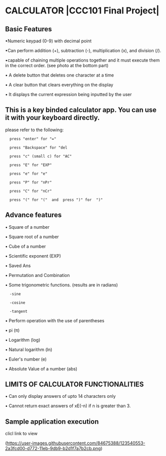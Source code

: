 # CALCULATOR |CCC101 Final Project|

## Basic Features

•Numeric keypad (0-9) with decimal point

•Can perform addition (+), subtraction (-), multiplication (x), and division (/).

•capable of chaining multiple operations together and it must execute them in the correct order. (see photo at the bottom part)
   
• A delete button that deletes one character at a time

• A clear button that clears everything on the display

• It displays the current expression being inputted by the user

## This is a key binded calculator app. You can use it with your keyboard directly.

please refer to the following:
   
      press "enter" for "="
      
      press "Backspace" for "del
      
      press "c" (small c) for "AC"
      
      press "E" for "EXP"
      
      press "e" for "e"
      
      press "P" for "nPr"
      
      press "C" for "nCr"
      
      press "(" for "("  and  press ")" for  ")"
   


## Advance features

• Square of a number

• Square root of a number

• Cube of a number

• Scientific exponent (EXP)

• Saved Ans

• Permutation and Combination

• Some trigonometric functions. (results are in radians)

      -sine
   
      -cosine
   
      -tangent

• Perform operation with the use of parentheses

• pi (π)

• Logarithm (log)

• Natural logarithm (ln)

• Euler's number (e) 

• Absolute Value of a number (abs)

## LIMITS OF CALCULATOR FUNCTIONALITIES

• Can only display answers of upto 14 characters only

• Cannot return exact answers of xE(-n) if n is greater than 3.

## Sample application execution

clicl link to view

(https://user-images.githubusercontent.com/84675388/123540553-2a3fcd00-d772-11eb-9db9-b2d1f7a7b2cb.png)



